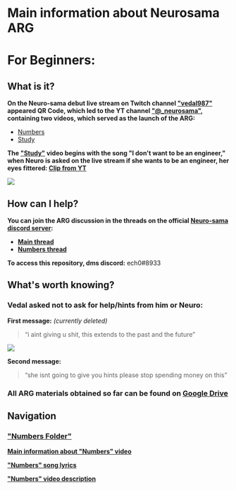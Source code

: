 # Main information about Neurosama ARG

# For Beginners:

## What is it?

**On the Neuro-sama debut live stream on Twitch channel ["vedal987"](https://www.twitch.tv/vedal987) appeared QR Code, which led to the YT channel ["@\_neurosama"](https://www.youtube.com/@_neurosama), containing two videos, which served as the launch of the ARG:**
- [Numbers](https://youtu.be/wc-QCoMm4J8)
- [Study](https://youtu.be/zMlH7RH6psw)

**The ["Study"](https://www.youtube.com/watch?v=zMlH7RH6psw) video begins with the song "I don't want to be an engineer," when Neuro is asked on the live stream if she wants to be an engineer, her eyes fittered: [Clip from YT](https://www.youtube.com/watch?v=WbaHShwyq-s)**

![](https://cdn.discordapp.com/attachments/1113159377055129621/1113911673338740797/eyes_filter.png)


## How can I help?

**You can join the ARG discussion in the threads on the official [Neuro-sama discord server](https://discord.gg/neurosama):**
- **[Main thread](https://discord.com/channels/574720535888396288/1112082183235047506)**
- **[Numbers thread](https://discord.com/channels/574720535888396288/1112401279680008242)**

**To access this repository, dms discord:** ech0#8933

## What's worth knowing?

### Vedal asked not to ask for help/hints from him or Neuro:

**First message:** *(currently deleted)*

> “i aint giving u shit, this extends to the past and the future”

![](https://media.discordapp.net/attachments/1112082183235047506/1112447978695827466/image.png)

**Second message:**

> “she isnt going to give you hints please stop spending money on this”

### All ARG materials obtained so far can be found on [Google Drive](https://drive.google.com/drive/folders/1qm6GSRlstTmjbyOFCuH1OhSmPK4pi4Aa)

## Navigation

### ["Numbers Folder"](https://github.com/ech0devv/Neuro-ARG/tree/main/Numbers)

**[Main information about "Numbers" video](https://github.com/ech0devv/Neuro-ARG/blob/main/Numbers/Numbers_Information.md)**

**["Numbers" song lyrics](https://github.com/ech0devv/Neuro-ARG/blob/main/Numbers/Numbers_Lyrics.md)**

**["Numbers" video description](https://github.com/ech0devv/Neuro-ARG/blob/main/Numbers/Numbers_Description.md)**
